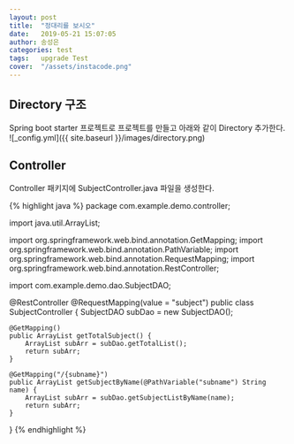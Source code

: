 ```yaml
---
layout: post
title:  "정대리를 보시오"
date:   2019-05-21 15:07:05
author: 송성은
categories: test
tags:	upgrade Test
cover:  "/assets/instacode.png"
---
```


## Directory 구조
Spring boot starter 프로젝트로 프로젝트를 만들고
아래와 같이 Directory 추가한다.
![_config.yml]({{ site.baseurl }}/images/directory.png)


## Controller
Controller 패키지에 SubjectController.java 파일을 생성한다.

{% highlight java %}
package com.example.demo.controller;

import java.util.ArrayList;

import org.springframework.web.bind.annotation.GetMapping;
import org.springframework.web.bind.annotation.PathVariable;
import org.springframework.web.bind.annotation.RequestMapping;
import org.springframework.web.bind.annotation.RestController;

import com.example.demo.dao.SubjectDAO;

@RestController
@RequestMapping(value = "subject")
public class SubjectController {
	SubjectDAO subDao = new SubjectDAO();
	
	@GetMapping()
	public ArrayList getTotalSubject() {
		ArrayList subArr = subDao.getTotalList();
		return subArr;
	}
	
	@GetMapping("/{subname}")
	public ArrayList getSubjectByName(@PathVariable("subname") String name) {
		ArrayList subArr = subDao.getSubjectListByName(name);
		return subArr;
	}
	
}
{% endhighlight %}
